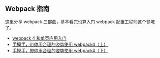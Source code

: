 ## Webpack 指南

这里分享 webpack 三部曲，基本看完也算入门 webpack 配置工程师这个领域了。

- [webpack 4 和单页应用入门](https://github.com/wallstreetcn/webpack-and-spa-guide)
- [手摸手，带你用合理的姿势使用 webpack4（上）](https://juejin.im/post/5b56909a518825195f499806)
- [手摸手，带你用合理的姿势使用 webpack4（下）](https://juejin.im/post/5b5d6d6f6fb9a04fea58aabc)
